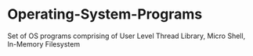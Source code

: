 # Operating-System-Programs
Set of OS programs comprising of User Level Thread Library, Micro Shell, In-Memory Filesystem
